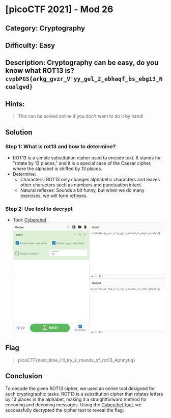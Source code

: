 # [picoCTF 2021] - Mod 26

## Category: Cryptography

## Difficulty: Easy

##  Description: Cryptography can be easy, do you know what ROT13 is? `cvpbPGS{arkg_gvzr_V'yy_gel_2_ebhaqf_bs_ebg13_Ncualgvd}`

## Hints:
> This can be solved online if you don't want to do it by hand!

## Solution

### Step 1: What is rot13 and how to determine?
- ROT13 is a simple substitution cipher used to encode text. It stands for "rotate by 13 places," and it is a special case of the Caesar cipher, where the alphabet is shifted by 13 places.
- Determine:
  - Characters: ROT13 only changes alphabetic characters and leaves other characters such as numbers and punctuation intact.
  - Natural reflexes: Sounds a bit funny, but when we do many exercises, we will form reflexes.

### Step 2: Use tool to decrypt
- Tool: [Cyberchef](https://gchq.github.io/CyberChef/)
![alt text](image/image4.png)

## Flag
> picoCTF{next_time_I'll_try_2_rounds_of_rot13_Aphnytiq}

## Conclusion
To decode the given ROT13 cipher, we used an online tool designed for such cryptographic tasks. ROT13 is a substitution cipher that rotates letters by 13 places in the alphabet, making it a straightforward method for encoding and decoding messages. Using the [Cyberchef tool](https://gchq.github.io/CyberChef/), we successfully decrypted the cipher text to reveal the flag: